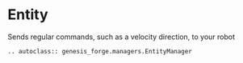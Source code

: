 # Entity

Sends regular commands, such as a velocity direction, to your robot

```{eval-rst}
.. autoclass:: genesis_forge.managers.EntityManager
```
